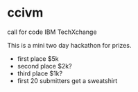 # ccivm
call for code IBM TechXchange

This is a mini two day hackathon for prizes.

* first place $5k
* second place $2k?
* third place $1k?
* first 20 submitters get a sweatshirt



